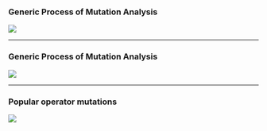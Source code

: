 
### Generic Process of Mutation Analysis

![](/img/generic-process-mutation-analysis.PNG)

---

### Generic Process of Mutation Analysis

![](/img/generic-process-mutation-analysis-highlight.PNG)

---

### Popular operator mutations

![](/img/popular-operators.PNG)

